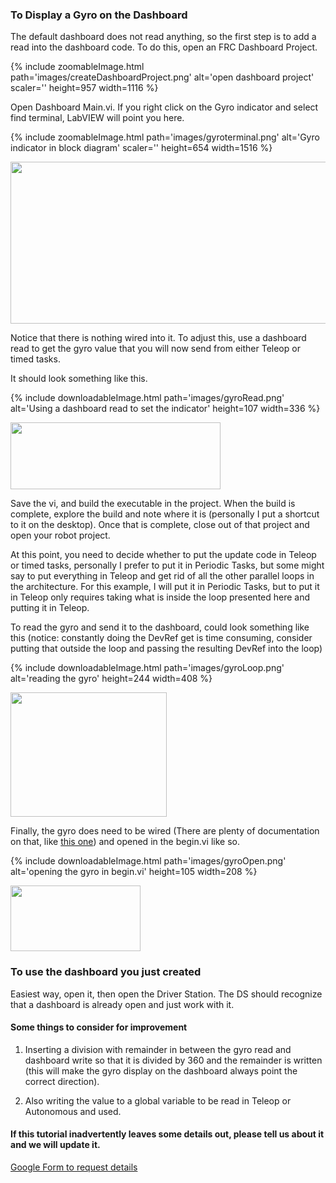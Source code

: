 
### To Display a Gyro on the Dashboard

The default dashboard does not read anything, so the first step is to add a read into the dashboard code. To do this, open an FRC Dashboard Project.

{% include zoomableImage.html path='images/createDashboardProject.png' alt='open dashboard project' scaler='' height=957 width=1116 %}

Open Dashboard Main.vi. If you right click on the Gyro indicator and select find terminal, LabVIEW will point you here.

{% include zoomableImage.html path='images/gyroterminal.png' alt='Gyro indicator in block diagram' scaler='' height=654 width=1516 %}

<img alt="" src="examples\gyro\gyroterminal.png" style="width: 601px; height: 259px;" />

Notice that there is nothing wired into it. To adjust this, use a dashboard read to get the gyro value that you will now send from either Teleop or timed tasks.

It should look something like this.

{% include downloadableImage.html path='images/gyroRead.png' alt='Using a dashboard read to set the indicator' height=107 width=336 %}

[<img alt="" src="examples\gyro\gyroRead.png" style="width: 336px; height: 107px;" />](https://docs.google.com/uc?export=download&id=0BwEBnEBtHotGUmhKLV8zZ0dZYkU)

Save the vi, and build the executable in the project. When the build is complete, explore the build and note where it is (personally I put a shortcut to it on the desktop). Once that is complete, close out of that project and open your robot project.

At this point, you need to decide whether to put the update code in Teleop or timed tasks, personally I prefer to put it in Periodic Tasks, but some might say to put everything in Teleop and get rid of all the other parallel loops in the architecture. For this example, I will put it in Periodic Tasks, but to put it in Teleop only requires taking what is inside the loop presented here and putting it in Teleop.

To read the gyro and send it to the dashboard, could look something like this (notice: constantly doing the DevRef get is time consuming, consider putting that outside the loop and passing the resulting DevRef into the loop)

{% include downloadableImage.html path='images/gyroLoop.png' alt='reading the gyro' height=244 width=408 %}

[<img alt="" src="examples\gyro\gyroLoop.png" style="width: 250px; height: 199px;" />](https://docs.google.com/uc?export=download&id=0BwEBnEBtHotGVEplV3hVM2dXWVk)

Finally, the gyro does need to be wired (There are plenty of documentation on that, like [this one](http://team358.org/files/programming/ControlSystem2015-2019/#gyro)) and opened in the begin.vi like so.

{% include downloadableImage.html path='images/gyroOpen.png' alt='opening the gyro in begin.vi' height=105 width=208 %}

[<img alt="" src="examples\gyro\gyroOpen.png" style="width: 208px; height: 105px;" />](https://docs.google.com/uc?export=download&id=0BwEBnEBtHotGUWdmOE5zcXFHRms)

### To use the dashboard you just created

Easiest way, open it, then open the Driver Station. The DS should recognize that a dashboard is already open and just work with it.

#### Some things to consider for improvement

1. Inserting a division with remainder in between the gyro read and dashboard write so that it is divided by 360 and the remainder is written (this will make the gyro display on the dashboard always point the correct direction).

2. Also writing the value to a global variable to be read in Teleop or Autonomous and used.

#### If this tutorial inadvertently leaves some details out, please tell us about it and we will update it.

[Google Form to request details](https://docs.google.com/a/harding.edu/forms/d/1CVKshcWipp6sm_QeKU9u_3dJnu0uTtFmsTgOA1soPP0/viewform?usp=send_form)
